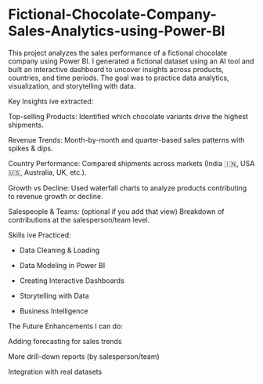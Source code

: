 # Fictional-Chocolate-Company-Sales-Analytics-using-Power-BI
This project analyzes the sales performance of a fictional chocolate company using Power BI. I generated a fictional dataset using an AI tool and built an interactive dashboard to uncover insights across products, countries, and time periods.  The goal was to practice data analytics, visualization, and storytelling with data.

Key Insights ive extracted:

Top-selling Products: Identified which chocolate variants drive the highest shipments.

Revenue Trends: Month-by-month and quarter-based sales patterns with spikes & dips.

Country Performance: Compared shipments across markets (India 🇮🇳, USA 🇺🇸, Australia, UK, etc.).

Growth vs Decline: Used waterfall charts to analyze products contributing to revenue growth or decline.

Salespeople & Teams: (optional if you add that view) Breakdown of contributions at the salesperson/team level.


Skills ive Practiced:

* Data Cleaning & Loading

* Data Modeling in Power BI

* Creating Interactive Dashboards

* Storytelling with Data

* Business Intelligence


The Future Enhancements I can do:

Adding forecasting for sales trends

More drill-down reports (by salesperson/team)

Integration with real datasets
